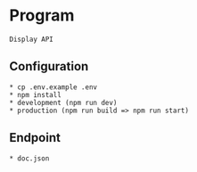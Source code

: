 # Program

    Display API

## Configuration

    * cp .env.example .env
    * npm install
    * development (npm run dev)
    * production (npm run build => npm run start)

## Endpoint

    * doc.json
